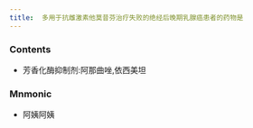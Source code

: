 ```yaml
---
title:  多用于抗雌激素他莫昔芬治疗失败的绝经后晚期乳腺癌患者的药物是
--- 
```


### Contents
- 芳香化酶抑制剂:阿那曲唑,依西美坦

### Mnmonic
- 阿姨阿姨
